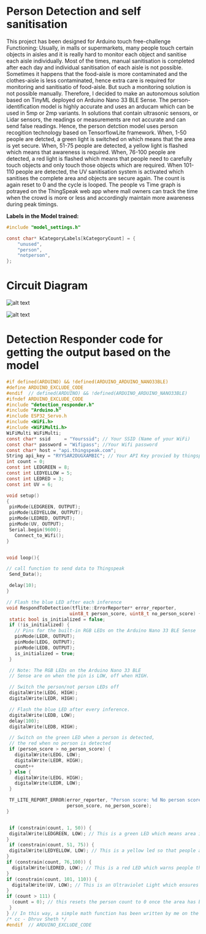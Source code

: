 # Person Detection and self sanitisation
This project has been designed for Arduino touch free-challenge Functioning: Usually, in malls or supermarkets, many people touch certain objects in aisles and it is really hard to monitor each object and sanitise each aisle individually. Most of the times, manual sanitisation is completed after each day and individual sanitisation of each aisle is not possible. Sometimes it happens that the food-aisle is more contaminated and the clothes-aisle is less contaminated, hence extra care is required for monitoring and sanitisatio of food-aisle. But such a monitoring solution is not possible manually. Therefore, I decided to make an autonomous solution based on TinyML deployed on Arduino Nano 33 BLE Sense. The person-identification model is highly accurate and uses an arducam which can be used in 5mp or 2mp variants. In solutions that contain ultrasonic sensors, or Lidar sensors, the readings or measurements are not accurate and can send false readings. Hence, the person detction model uses person recogition technology based on TensorflowLite framework. When, 1-50 people are detcted, a green light is switched on which means that the area is yet secure. When, 51-75 people are detected, a yellow light is flashed which means that awareness is required. When, 76-100 people are detected, a red light is flashed which means that people need to carefully touch objects and only touch those objects which are required. When 101-110 people are detected, the UV sanitisation  system is activated which sanitises the complete area and objects are secure again. The count is again reset to 0 and the cycle is looped. The people vs Time graph is potrayed on  the ThingSpeak web app where mall owners can track the time when the crowd is more or less and accordingly maintain more awareness during peak timings.


**Labels in the Model trained:**

``` C
#include "model_settings.h"

const char* kCategoryLabels[kCategoryCount] = {
    "unused",
    "person",
    "notperson",
};
 ```
  
 # Circuit Diagram
 ![alt text](https://hackster.imgix.net/uploads/attachments/1007722/arduino_ble_with_battery_bb_Wq6pNrk8fW.png?auto=compress%2Cformat&w=680&h=510&fit=max
)

![alt text](https://github.com/dhruvsheth-ai/Person-queuing-system-arduino33/blob/master/Pinout-NANOsense_latest-1.jpg)

# Detection Responder code for getting the output based on the model

 ``` C
#if defined(ARDUINO) && !defined(ARDUINO_ARDUINO_NANO33BLE)
#define ARDUINO_EXCLUDE_CODE
#endif  // defined(ARDUINO) && !defined(ARDUINO_ARDUINO_NANO33BLE)
#ifndef ARDUINO_EXCLUDE_CODE
#include "detection_responder.h"
#include "Arduino.h"
#include ESP32_Servo.h
#include <WiFi.h>
#include <WiFiMulti.h>
WiFiMulti WiFiMulti;
const char* ssid     = "Yourssid"; // Your SSID (Name of your WiFi)
const char* password = "Wifipass"; //Your Wifi password
const char* host = "api.thingspeak.com";
String api_key = "RYYSAR2DUGXAMBIC"; // Your API Key provied by thingspeak
int count = 0;
const int LEDGREEN = 8;
const int LEDYELLOW = 5;
const int LEDRED = 3;
const int UV = 6;

void setup() 
{
  pinMode(LEDGREEN, OUTPUT);
  pinMode(LEDYELLOW, OUTPUT);
  pinMode(LEDRED, OUTPUT);
  pinMode(UV, OUTPUT);
  Serial.begin(9600);
    Connect_to_Wifi();
}


void loop(){

 // call function to send data to Thingspeak
  Send_Data();

  delay(10);
}

// Flash the blue LED after each inference
void RespondToDetection(tflite::ErrorReporter* error_reporter,
                        uint8_t person_score, uint8_t no_person_score) {
  static bool is_initialized = false;
  if (!is_initialized) {
    // Pins for the built-in RGB LEDs on the Arduino Nano 33 BLE Sense
    pinMode(LEDR, OUTPUT);
    pinMode(LEDG, OUTPUT);
    pinMode(LEDB, OUTPUT);
    is_initialized = true;
  }

  // Note: The RGB LEDs on the Arduino Nano 33 BLE
  // Sense are on when the pin is LOW, off when HIGH.

  // Switch the person/not person LEDs off
  digitalWrite(LEDG, HIGH);
  digitalWrite(LEDR, HIGH);

  // Flash the blue LED after every inference.
  digitalWrite(LEDB, LOW);
  delay(100);
  digitalWrite(LEDB, HIGH);

  // Switch on the green LED when a person is detected,
  // the red when no person is detected
  if (person_score > no_person_score) {
    digitalWrite(LEDG, LOW);
    digitalWrite(LEDR, HIGH);
    count++
  } else {
    digitalWrite(LEDG, HIGH);
    digitalWrite(LEDR, LOW);
  }

  TF_LITE_REPORT_ERROR(error_reporter, "Person score: %d No person score: %d",
                       person_score, no_person_score);
}


  if (constrain(count, 1, 50)) {
  digitalWrite(LEDGREEN, LOW); // This is a green LED which means area is not contaminated yet
}
  if (constrain(count, 51, 75)) {
  digitalWrite(LEDYELLOW, LOW); // This is a yellow led so that people are alert that more than 50 people
}
 if (constrain(count, 76,100)) {
   digitalWrite(LEDRED, LOW); // This is a red LED which warns people that this area is contaminated and one should take care while touching objects
}
 if (constrain(count, 101, 110)) {
   digitalWrite(UV, LOW); // This is an Ultraviolet Light which ensures that after 100 people have touched the aisle objects, it sanitises the area with UV light
 }
 if (count > 111) {
   (count = 0); // this resets the person count to 0 once the area has been sanitised by UV light
  } 
 } // In this way, a simple math function has been written by me on the arduino nano 33 ble sense which alerts people and sanitises areas
/* cc - Dhruv Sheth */  
#endif  // ARDUINO_EXCLUDE_CODE
 ```
